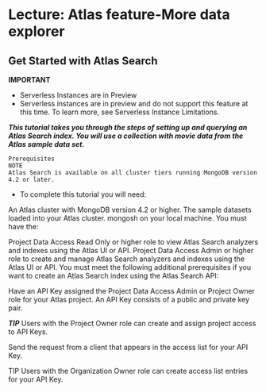 # Lecture: Atlas feature-More data explorer

## Get Started with Atlas Search

**IMPORTANT**

- Serverless Instances are in Preview
- Serverless instances are in preview and do not support this feature at this time. To learn more, see Serverless Instance Limitations.

**_This tutorial takes you through the steps of setting up and querying an Atlas Search index. You will use a collection with movie data from the Atlas sample data set._**

```
Prerequisites
NOTE
Atlas Search is available on all cluster tiers running MongoDB version 4.2 or later.
```

- To complete this tutorial you will need:

An Atlas cluster with MongoDB version 4.2 or higher.
The sample datasets loaded into your Atlas cluster.
mongosh on your local machine.
You must have the:

Project Data Access Read Only or higher role to view Atlas Search analyzers and indexes using the Atlas UI or API.
Project Data Access Admin or higher role to create and manage Atlas Search analyzers and indexes using the Atlas UI or API.
You must meet the following additional prerequisites if you want to create an Atlas Search index using the Atlas Search API:

Have an API Key assigned the Project Data Access Admin or Project Owner role for your Atlas project. An API Key consists of a public and private key pair.

***TIP***
Users with the Project Owner role can create and assign project access to API Keys.

Send the request from a client that appears in the access list for your API Key.

TIP
Users with the Organization Owner role can create access list entries for your API Key.
```
